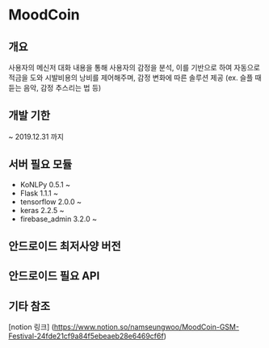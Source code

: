 # MoodCoin

## 개요
사용자의 메신저 대화 내용을 통해 사용자의 감정을 분석, 이를 기반으로 하여 자동으로 적금을 도와 시발비용의 낭비를 제어해주며, 감정 변화에 따른 솔루션 제공 (ex. 슬플 때 듣는 음악, 감정 추스리는 법 등)

## 개발 기한
 ~ 2019.12.31 까지

## 서버 필요 모듈
 * KoNLPy 0.5.1 ~
 * Flask 1.1.1 ~
 * tensorflow 2.0.0 ~
 * keras 2.2.5 ~
 * firebase_admin 3.2.0 ~ 
 
## 안드로이드 최저사양 버전
 

## 안드로이드 필요 API
 

## 기타 참조
 [notion 링크] (https://www.notion.so/namseungwoo/MoodCoin-GSM-Festival-24fde21cf9a84f5ebeaeb28e6469cf6f)
